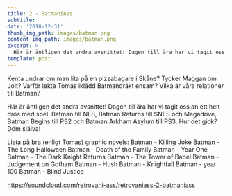 ```yaml
---
title: 2 - BatmaniAss
subtitle:
date: '2018-12-31'
thumb_img_path: images/batman.png
content_img_path: images/batman.png
excerpt: >-
  Här är äntligen det andra avsnittet! Dagen till ära har vi tagit oss an ett helt drös med spel. Batman till NES, Batman Returns till SNES och Megadrive, Batman Begins till PS2 och Batman Arkham Asylum till PS3. Hur det gick? Döm själva!
template: post
---
```


Kenta undrar om man lita på en pizzabagare i Skåne? Tycker Maggan om Jolt? Varför lekte Tomas iklädd Batmandräkt ensam? Vilka är våra relationer till Batman?

Här är äntligen det andra avsnittet! Dagen till ära har vi tagit oss an ett helt drös med spel. Batman till NES, Batman Returns till SNES och Megadrive, Batman Begins till PS2 och Batman Arkham Asylum till PS3. Hur det gick? Döm själva!

Lista på bra (enligt Tomas) graphic novels:
Batman - Killing Joke
Batman - The Long Halloween
Batman - Death of the Family
Batman - Year One
Batman - The Dark Knight Returns
Batman - The Tower of Babel
Batman - Judgement on Gotham
Batman - Hush
Batman - Knightfall
Batman - year 100
Batman - Blind Justice

https://soundcloud.com/retrovani-ass/retrovaniass-2-batmaniass
